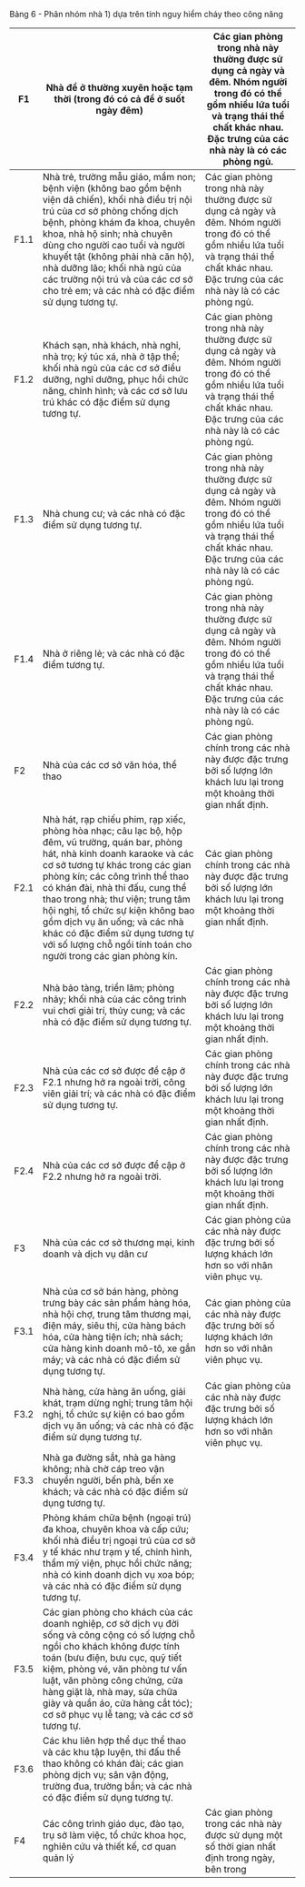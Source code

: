 Bảng 6 - Phân nhóm nhà  1)  dựa trên tính nguy hiểm cháy theo công năng

| F1   | Nhà để ở thường xuyên hoặc tạm thời (trong đó có cả để ở suốt ngày đêm)                                                                                                                                                                                                                                                                                                                                                                                      | Các gian phòng trong nhà này thường được sử dụng cả ngày và đêm. Nhóm người trong đó có thể gồm nhiều lứa tuổi và trạng thái thể chất khác nhau. Đặc trưng của các nhà này là có các phòng ngủ.   |
|------|--------------------------------------------------------------------------------------------------------------------------------------------------------------------------------------------------------------------------------------------------------------------------------------------------------------------------------------------------------------------------------------------------------------------------------------------------------------|---------------------------------------------------------------------------------------------------------------------------------------------------------------------------------------------------|
| F1.1 | Nhà trẻ, trường mẫu giáo, mầm non; bệnh viện (không bao gồm bệnh viện dã chiến), khối nhà điều trị nội trú của cơ sở phòng chống dịch bệnh, phòng khám đa khoa, chuyên khoa, nhà hộ sinh; nhà chuyên dùng cho người cao tuổi và người khuyết tật (không phải nhà căn hộ), nhà dưỡng lão; khối nhà ngủ của các trường nội trú và của các cơ sở cho trẻ em; và các nhà có đặc điểm sử dụng tương tự.                                                           | Các gian phòng trong nhà này thường được sử dụng cả ngày và đêm. Nhóm người trong đó có thể gồm nhiều lứa tuổi và trạng thái thể chất khác nhau. Đặc trưng của các nhà này là có các phòng ngủ.   |
| F1.2 | Khách sạn, nhà khách, nhà nghỉ, nhà trọ; ký túc xá, nhà ở tập thể; khối nhà ngủ của các cơ sở điều dưỡng, nghỉ dưỡng, phục hồi chức năng, chỉnh hình; và các cơ sở lưu trú khác có đặc điểm sử dụng tương tự.                                                                                                                                                                                                                                                | Các gian phòng trong nhà này thường được sử dụng cả ngày và đêm. Nhóm người trong đó có thể gồm nhiều lứa tuổi và trạng thái thể chất khác nhau. Đặc trưng của các nhà này là có các phòng ngủ.   |
| F1.3 | Nhà chung cư; và các nhà có đặc điểm sử dụng tương tự.                                                                                                                                                                                                                                                                                                                                                                                                       | Các gian phòng trong nhà này thường được sử dụng cả ngày và đêm. Nhóm người trong đó có thể gồm nhiều lứa tuổi và trạng thái thể chất khác nhau. Đặc trưng của các nhà này là có các phòng ngủ.   |
| F1.4 | Nhà ở riêng lẻ; và các nhà có đặc điểm tương tự.                                                                                                                                                                                                                                                                                                                                                                                                             | Các gian phòng trong nhà này thường được sử dụng cả ngày và đêm. Nhóm người trong đó có thể gồm nhiều lứa tuổi và trạng thái thể chất khác nhau. Đặc trưng của các nhà này là có các phòng ngủ.   |
| F2   | Nhà của các cơ sở văn hóa, thể thao                                                                                                                                                                                                                                                                                                                                                                                                                          | Các gian phòng chính trong các nhà này được đặc trưng bởi số lượng lớn khách lưu lại trong một khoảng thời gian nhất định.                                                                        |
| F2.1 | Nhà hát, rạp chiếu phim, rạp xiếc, phòng hòa nhạc; câu lạc bộ, hộp đêm, vũ trường, quán bar, phòng hát, nhà kinh doanh karaoke và các cơ sở tương tự khác trong các gian phòng kín; các công trình thể thao có khán đài, nhà thi đấu, cung thể thao trong nhà; thư viện; trung tâm hội nghị, tổ chức sự kiện không bao gồm dịch vụ ăn uống; và các nhà khác có đặc điểm sử dụng tương tự với số lượng chỗ ngồi tính toán cho người trong các gian phòng kín. | Các gian phòng chính trong các nhà này được đặc trưng bởi số lượng lớn khách lưu lại trong một khoảng thời gian nhất định.                                                                        |
| F2.2 | Nhà bảo tàng, triển lãm; phòng nhảy; khối nhà của các công trình vui chơi giải trí, thủy cung; và các nhà có đặc điểm sử dụng tương tự.                                                                                                                                                                                                                                                                                                                      | Các gian phòng chính trong các nhà này được đặc trưng bởi số lượng lớn khách lưu lại trong một khoảng thời gian nhất định.                                                                        |
| F2.3 | Nhà của các cơ sở được đề cập ở F2.1 nhưng hở ra ngoài trời, công viên giải trí; và các nhà có đặc điểm sử dụng tương tự.                                                                                                                                                                                                                                                                                                                                    | Các gian phòng chính trong các nhà này được đặc trưng bởi số lượng lớn khách lưu lại trong một khoảng thời gian nhất định.                                                                        |
| F2.4 | Nhà của các cơ sở được đề cập ở F2.2 nhưng hở ra ngoài trời.                                                                                                                                                                                                                                                                                                                                                                                                 | Các gian phòng chính trong các nhà này được đặc trưng bởi số lượng lớn khách lưu lại trong một khoảng thời gian nhất định.                                                                        |
| F3   | Nhà của các cơ sở thương mại, kinh doanh và dịch vụ dân cư                                                                                                                                                                                                                                                                                                                                                                                                   | Các gian phòng của các nhà này được đặc trưng bởi số lượng khách lớn hơn so với nhân viên phục vụ.                                                                                                |
| F3.1 | Nhà của cơ sở bán hàng, phòng trưng bày các sản phẩm hàng hóa, nhà hội chợ, trung tâm thương mại, điện máy, siêu thị, cửa hàng bách hóa, cửa hàng tiện ích; nhà sách; cửa hàng kinh doanh mô-tô, xe gắn máy; và các nhà có đặc điểm sử dụng tương tự.                                                                                                                                                                                                        | Các gian phòng của các nhà này được đặc trưng bởi số lượng khách lớn hơn so với nhân viên phục vụ.                                                                                                |
| F3.2 | Nhà hàng, cửa hàng ăn uống, giải khát, trạm dừng nghỉ; trung tâm hội nghị, tổ chức sự kiện có bao gồm dịch vụ ăn uống; và các nhà có đặc điểm sử dụng tương tự.                                                                                                                                                                                                                                                                                              | Các gian phòng của các nhà này được đặc trưng bởi số lượng khách lớn hơn so với nhân viên phục vụ.                                                                                                |
| F3.3 | Nhà ga đường sắt, nhà ga hàng không; nhà chờ cáp treo vận chuyển người, bến phà, bến xe khách; và các nhà có đặc điểm sử dụng tương tự.                                                                                                                                                                                                                                                                                                                      |                                                                                                                                                                                                   |
| F3.4 | Phòng khám chữa bệnh (ngoại trú) đa khoa, chuyên khoa và cấp cứu; khối nhà điều trị ngoại trú của cơ sở y tế khác như trạm y tế, chỉnh hình, thẩm mỹ viện, phục hồi chức năng; nhà có kinh doanh dịch vụ xoa bóp; và các nhà có đặc điểm sử dụng tương tự.                                                                                                                                                                                                   |                                                                                                                                                                                                   |
| F3.5 | Các gian phòng cho khách của các doanh nghiệp, cơ sở dịch vụ đời sống và công cộng có số lượng chỗ ngồi cho khách không được tính toán (bưu điện, bưu cục, quỹ tiết kiệm, phòng vé, văn phòng tư vấn luật, văn phòng công chứng, cửa hàng giặt là, nhà may, sửa chữa giày và quần áo, cửa hàng cắt tóc); cơ sở phục vụ lễ tang; và các cơ sở tương tự.                                                                                                       |                                                                                                                                                                                                   |
| F3.6 | Các khu liên hợp thể dục thể thao và các khu tập luyện, thi đấu thể thao không có khán đài; các gian phòng dịch vụ; sân vận động, trường đua, trường bắn; và các nhà có đặc điểm sử dụng tương tự.                                                                                                                                                                                                                                                           |                                                                                                                                                                                                   |
| F4   | Các công trình giáo dục, đào tạo, trụ sở làm việc, tổ chức khoa học, nghiên cứu và thiết kế, cơ quan quản lý                                                                                                                                                                                                                                                                                                                                                 | Các gian phòng trong các nhà này được sử dụng một số thời gian nhất định trong ngày, bên trong                                                                                                    |